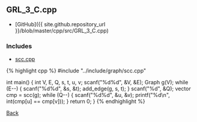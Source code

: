 ## GRL_3_C.cpp

- [GitHub]({{ site.github.repository_url }}/blob/master/cpp/src/GRL_3_C.cpp)

### Includes

- [scc.cpp](../include/graph/scc)

{% highlight cpp %}
#include "../include/graph/scc.cpp"

int main() {
  int V, E, Q, s, t, u, v;
  scanf("%d%d", &V, &E);
  Graph g(V);
  while (E--) {
    scanf("%d%d", &s, &t);
    add_edge(g, s, t);
  }
  scanf("%d", &Q);
  vector<int> cmp = scc(g);
  while (Q--) {
    scanf("%d%d", &u, &v);
    printf("%d\n", int(cmp[u] == cmp[v]));
  }
  return 0;
}
{% endhighlight %}

[Back](..)

